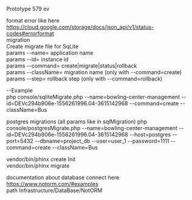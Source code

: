 Prototype 579 ev

format error like here https://cloud.google.com/storage/docs/json_api/v1/status-codes#errorformat    
migration    
Create migrate file for SqLite  
params --name= application name    
params --id=   instance id  
params --command=   create|migrate|status|rollback  
params --className=   migration name (only with --command=create)  
params --step=   rollback step (only with --command=rollback)  

--Example  
php console/sqliteMigrate.php --name=bowling-center-management --id=DEVc294b906e-1556261996.04-3615142968 --command=create --className=Bus  


postgres migrations  (all params like in sqlMigration)
php console/postgresMigrate.php --name=bowling-center-management --id=DEVc294b906e-1556261996.04-3615142968  --host=postgres --port=5432   --dbname=project_db --user=user_1 --password=1111  --command=create --className=Bus
 

vendor/bin/phinx create Init  
vendor/bin/phinx migrate

documentation about database connect here    https://www.notorm.com/#examples  
path  Infrastructure/DataBase/NotORM
